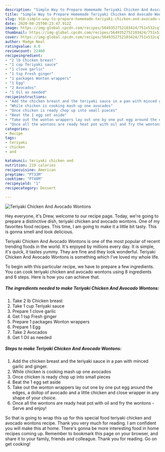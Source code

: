 ```yaml
---
description: "Simple Way to Prepare Homemade Teriyaki Chicken And Avocado Wontons"
title: "Simple Way to Prepare Homemade Teriyaki Chicken And Avocado Wontons"
slug: 918-simple-way-to-prepare-homemade-teriyaki-chicken-and-avocado-wontons
date: 2020-08-25T00:23:47.912Z
image: https://img-global.cpcdn.com/recipes/5649352752103424/751x532cq70/teriyaki-chicken-and-avocado-wontons-recipe-main-photo.jpg
thumbnail: https://img-global.cpcdn.com/recipes/5649352752103424/751x532cq70/teriyaki-chicken-and-avocado-wontons-recipe-main-photo.jpg
cover: https://img-global.cpcdn.com/recipes/5649352752103424/751x532cq70/teriyaki-chicken-and-avocado-wontons-recipe-main-photo.jpg
author: Madge Neal
ratingvalue: 4.6
reviewcount: 22460
recipeingredient:
- "2 lb Chicken breast"
- "1 cup Teriyaki sauce"
- "1 clove garlic"
- "1 tsp Fresh ginger"
- "1 packages Wonton wrappers"
- "1 Egg"
- "2 Avocados"
- "1 Oil as needed"
recipeinstructions:
- "Add the chicken breast and the teriyaki sauce in a pan with minced garlic and ginger."
- "While chicken is cooking mash up one avocados"
- "Once chicken is ready chop up into small pieces"
- "Beat the 1 egg set aside"
- "Take out the wonton wrappers lay out one by one put egg around the edges, a dollop of avocado and a little chicken and close wrapper in any shape of your choice."
- "Once all the wontons are ready heat pot with oil and fry the wontons  Serve and enjoy!"
categories:
- Recipe
tags:
- teriyaki
- chicken
- and

katakunci: teriyaki chicken and 
nutrition: 219 calories
recipecuisine: American
preptime: "PT33M"
cooktime: "PT48M"
recipeyield: "1"
recipecategory: Dessert

---
```



![Teriyaki Chicken And Avocado Wontons](https://img-global.cpcdn.com/recipes/5649352752103424/751x532cq70/teriyaki-chicken-and-avocado-wontons-recipe-main-photo.jpg)

Hey everyone, it's Drew, welcome to our recipe page. Today, we're going to prepare a distinctive dish, teriyaki chicken and avocado wontons. One of my favorites food recipes. This time, I am going to make it a little bit tasty. This is gonna smell and look delicious.



Teriyaki Chicken And Avocado Wontons is one of the most popular of recent trending foods in the world. It's enjoyed by millions every day. It is simple, it's quick, it tastes yummy. They are fine and they look wonderful. Teriyaki Chicken And Avocado Wontons is something which I've loved my whole life.


To begin with this particular recipe, we have to prepare a few ingredients. You can cook teriyaki chicken and avocado wontons using 8 ingredients and 6 steps. Here is how you can achieve that.

<!--inarticleads1-->

##### The ingredients needed to make Teriyaki Chicken And Avocado Wontons:

1. Take 2 lb Chicken breast
1. Take 1 cup Teriyaki sauce
1. Prepare 1 clove garlic
1. Get 1 tsp Fresh ginger
1. Prepare 1 packages Wonton wrappers
1. Prepare 1 Egg
1. Take 2 Avocados
1. Get 1 Oil as needed




<!--inarticleads2-->

##### Steps to make Teriyaki Chicken And Avocado Wontons:

1. Add the chicken breast and the teriyaki sauce in a pan with minced garlic and ginger.
1. While chicken is cooking mash up one avocados
1. Once chicken is ready chop up into small pieces
1. Beat the 1 egg set aside
1. Take out the wonton wrappers lay out one by one put egg around the edges, a dollop of avocado and a little chicken and close wrapper in any shape of your choice.
1. Once all the wontons are ready heat pot with oil and fry the wontons  - Serve and enjoy!




So that is going to wrap this up for this special food teriyaki chicken and avocado wontons recipe. Thank you very much for reading. I am confident you will make this at home. There's gonna be more interesting food in home recipes coming up. Remember to bookmark this page on your browser, and share it to your family, friends and colleague. Thank you for reading. Go on get cooking!
